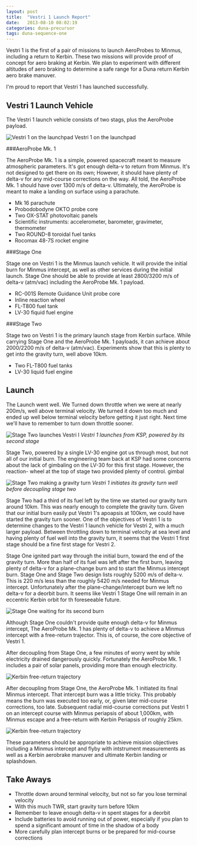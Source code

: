 ```yaml
---
layout: post
title:  "Vestri 1 Launch Report"
date:   2013-08-10 08:02:19
categories: duna-precursor
tags: duna-sequence-one
---
```


Vestri 1 is the first of a pair of missions to launch AeroProbes to Minmus,
including a return to Kerbin. These two missions will provide proof of concept
for aero braking at Kerbin. We plan to experiment with different altitudes of
aero braking to determine a safe range for a Duna return Kerbin aero brake
manuver.

I'm proud to report that Vestri 1 has launched successfully.


Vestri 1 Launch Vehicle
-----------------------

The Vestri 1 launch vehicle consists of two stags, plus the AeroProbe payload.

![Vestri 1 on the launchpad][launchpad]
<span class="imgcaption">Vestri 1 on the launchpad</span>

###AeroProbe Mk. 1

The AeroProbe Mk. 1 is a simple, powered spacecraft meant to measure
atmospheric parameters. It's got enough delta-v to return from Minmus. It's not
designed to get there on its own; However, it should have plenty of delta-v for
any mid-course corrections on the way. All told, the AeroProbe Mk. 1 should
have over 1300 m/s of delta-v. Ultimately, the AeroProbe is meant to make a
landing on surface using a parachute.

* Mk 16 parachute
* Probodobodyne OKTO probe core
* Two OX-STAT photovoltaic panels
* Scientific instruments: accelerometer, barometer, gravimeter, thermometer
* Two ROUND-8 toroidal fuel tanks
* Rocomax 48-7S rocket engine

###Stage One

Stage one on Vestri 1 is the Minmus launch vehicle. It will provide the initial
burn for Minmus intercept, as well as other services during the initial launch.
Stage One should be able to provide at least 2800/3200 m/s of delta-v (atm/vac)
including the AeroProbe Mk. 1 payload.

* RC-001S Remote Guidance Unit probe core
* Inline reaction wheel
* FL-T800 fuel tank
* LV-30 fiquid fuel engine

###Stage Two

Stage two on Vestri 1 is the primary launch stage from Kerbin surface. While
carrying Stage One and the AeroProbe Mk. 1 payloads, it can achieve about
2000/2200 m/s of delta-v (atm/vac). Experiments show that this is plenty to get
into the gravity turn, well above 10km.

* Two FL-T800 fuel tanks
* LV-30 liquid fuel engine

Launch
------

The Launch went well. We Turned down throttle when we were at nearly 200m/s,
well above terminal velocity. We turned it down too much and ended up well
below terminal velocity before getting it just right. Next time we'll have to
remember to turn down throttle sooner.

![Stage Two launches Vestri I][launch]
_Vestri 1 launches from KSP, powered by its second stage_

Stage Two, powered by a single LV-30 engine got us through most, but not all of
our initial burn. The engineering team back at KSP had some concerns about the
lack of gimbaling on the LV-30 for this first stage. However, the reaction-
wheel at the top of stage two provided plenty of control. gimbal 

![Stage Two making a gravity turn][gravityturn]
_Vestri 1 initiates its gravity turn well before decoupling stage two_

Stage Two had a third of its fuel left by the time we started our gravity turn
around 10km. This was nearly enough to complete the gravity turn. Given that
our initial burn easily put Vestri 1's apoapsis at 100km, we could have started
the gravity turn sooner. One of the objectives of Vestri 1 is to determine
changes to the Vestri 1 launch vehicle for Vestri 2, with a much larger
payload. Between throttling down to terminal velocity at sea level and having
plenty of fuel well into the gravity turn, it seems that the
Vestri 1 first stage should be a fine first stage for Vestri 2.


Stage One ignited part way through the initial burn, toward the end of the
gravity turn. More than half of its fuel was left after the first burn, leaving
plenty of delta-v for a plane-change burn and to start the Minmus intercept
burn. Stage One and Stage Two design lists roughly 5200 m/s of delta-v. This is
220 m/s less than the roughly 5420 m/s needed for Minmus intercept.
Unfortunately after the plane-change/intercept burn we left no delta-v for a
deorbit burn. It seems like Vestri 1 Stage One will remain in an eccentric
Kerbin orbit for th foreseeable future.

![Stage One waiting for its second burn][stageone]

Although Stage One couldn't provide quite enough delta-v for Minmus intercept,
The AeroProbe Mk. 1 has plenty of delta-v to achieve a Minmus intercept with a
free-return trajector. This is, of course, the core objective of Vestri 1.

After decoupling from Stage One, a few minutes of worry went by while
electricity drained dangerously quickly. Fortunately the AeroProbe Mk. 1
includes a pair of solar panels, providing more than enough electricity.

![Kerbin free-return trajectory][solarpowered]

After decoupling from Stage One, the AeroProbe Mk. 1 initiated its final Minmus
intercept. That intercept burn was a little tricky. This probably means the
burn was executed too early, or, given later mid-course corrections, too late.
Subsequent radial mid-course corrections put Vestri 1 on an intercept course
with Minmus periapsis of about 1,000km, with Minmus escape and a free-return
with Kerbin Periapsis of roughly 25km.

![Kerbin free-return trajectory][freereturn]

These parameters should be appropriate to achieve mission objectives including
a Minmus intercept and flyby with intstrument measurements as well as a Kerbin
aerobrake manuver and ultimate Kerbin landing or splashdown.

Take Aways
----------

* Throttle down around terminal velocity, but not so far you lose terminal
  velocity
* With this much TWR, start gravity turn before 10km
* Remember to leave enough delta-v in spent stages for a deorbit
* Include batteries to avoid running out of power, especially if you plan to
  spend a significant amount of time in the shadow of a body
* More carefully plan intercept burns or be prepared for mid-course corrections

[launchpad]: {{site.baseurl}}/images/vestri-1/launch-pad.png "Vestri 1 on the launchpad"
[launch]: {{site.baseurl}}/images/vestri-1/launch.png "Stage Two launches Vestri 1 from KSP"
[gravityturn]: {{site.baseurl}}/images/vestri-1/gravity-turn.png "Vestri 1 starts its gravity turn"
[stageone]: {{site.baseurl}}/images/vestri-1/stage-1.png "Vestri 1, Stage One just after the initial launch"
[solarpowered]: {{site.baseurl}}/images/vestri-1/solar-powered.png "the AeroProbe Mk. 1 is solar powered, thank goodness"
[freereturn]: {{site.baseurl}}/images/vestri-1/free-return.png "Vestri 1 on a free-return trajectory"
